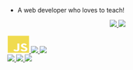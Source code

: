 - A web developer who loves to teach!

<div align="center">
  <a href="https://github.com/biadias99%22%3E">
  <img height="180em" src="https://github-readme-stats.vercel.app/api?username=biadias99&show_icons=true&theme=shades-of-purple&include_all_commits=true&count_private=true%22/%3E" />
  <img height="180em" src="https://github-readme-stats.vercel.app/api/top-langs/?username=biadias99&layout=compact&langs_count=7&theme=shades-of-purple%22/%3E"/>
</div>

<div style="display: inline_block"><br>
  <img height="40" width="50" src="https://raw.githubusercontent.com/devicons/devicon/master/icons/javascript/javascript-plain.svg" />
  <img height="50em" src="https://cdn.jsdelivr.net/gh/devicons/devicon/icons/html5/html5-plain-wordmark.svg" />
  <img height="50em" src="https://cdn.jsdelivr.net/gh/devicons/devicon/icons/css3/css3-plain-wordmark.svg" />
 
</div>

 <a href= "https://www.linkedin.com/in/bianca-dias-barbosa-bb6b77164/" target="_blank">
  <img src="https://img.shields.io/badge/LinkedIn-0077B5?style=for-the-badge&logo=linkedin&logoColor=white%22target=%22_blank%22%3E" />
 </a>
 <a href= "mailto:bianca.d.barbosa@unesp.br" target="_blank">
  <img src="https://img.shields.io/badge/Gmail-D14836?style=for-the-badge&logo=gmail&logoColor=white%22target=%22_blank%22%3E" />
 </a>
 <a href= "https://www.instagram.com/bia.dias.barbosa/" target="_blank">
  <img src="https://img.shields.io/badge/Instagram-E4405F?style=for-the-badge&logo=instagram&logoColor=white%22target=%22_blank%22%3E" />
 </a>

</div>
